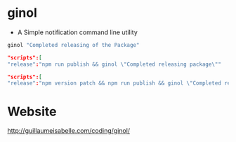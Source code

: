 # ginol
* A Simple notification command line utility

```bash
ginol "Completed releasing of the Package"
```

```json
"scripts":[
"release":"npm run publish && ginol \"Completed releasing package\""
```


```json
"scripts":[
"release":"npm version patch && npm run publish && ginol \"Completed releasing package\" && git push"
```


# Website 
http://guillaumeisabelle.com/coding/ginol/

